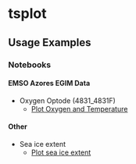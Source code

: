 # tsplot

## Usage Examples 

### Notebooks

#### EMSO Azores EGIM Data

* Oxygen Optode (4831_4831F)
    * <a href="http://nbviewer.ipython.org/github/brett-hosking/tsplot/blob/master/examples/notebooks/EMSO_EGIM_Azores_Oxygen.ipynb" target="_blank">Plot Oxygen and Temperature</a> 

#### Other

* Sea ice extent 
    * <a href="http://nbviewer.ipython.org/github/brett-hosking/tsplot/blob/master/examples/notebooks/Plot_Sea_ice_extent.ipynb" target="_blank">Plot sea ice extent</a> 